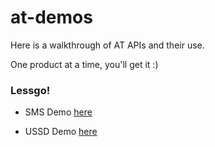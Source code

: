 # at-demos

Here is a walkthrough of AT APIs and their use.

One product at a time, you'll get it :)


### Lessgo! 

- SMS Demo [here](./at-sms-demo/)

- USSD Demo [here](./at-ussd-demo/)

